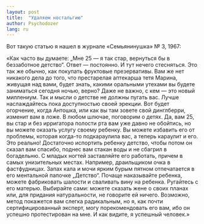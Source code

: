 ```yaml
---
layout: post
title:  "Удаляем ностальгию"
author: Psychodozer
lang: ru
---
```


Вот такую статью я нашел в журнале «Семьянинушка» № 3, 1967:

«Как часто вы думаете: „Мне 25 — я так стар, вернуться бы в беззаботное детство“. Ответ — постоянно. И тут нечего стесняться. Это так же обычно, как покупать фруктовые презервативы. Вам же нет никакого дела до того, что престарелая аптекарша тетя Марина, живущая над вами, будет знать, какими оральными утехами вы будете заниматься сегодня ночью, верно? Даже не важно, с кем — это новый миллениум. Так и мысли о детстве не должны пугать вас. Лучше наслаждайтесь пока доступностью своей эрекции. Вот будет огорчение, когда Антошка, или как вы там зовете свой динглберри, изменит вам в ложе. В любом шлючае, поговорим о детях. Да, вам 25, вы стар и без ирригатора полости рта вам уже давно не обойтись, но вы можете оказать услугу своему ребенку. Вы можете избавить его от проблемы, которая когда-то подкараулила вас, а теперь караулит и его. Это реально! Достаточно испортить ребенку детство, чтобы потом он сказал вам спасибо, поднес вам стакан воды и не сбагрил в богадельню. С младых ногтей заставляйте его работать, причем в самых унизительных местах. Например, драильщиком очка в фастфудницах. Запах кала и мочи ярким бурым пятном отпечатается в его ментальной папочке „Детство“. Почаще наказывайте ребенка, можете фабриковать шалости и сваливать вину на ребенка. Ругайтесь с его матерью. Выбирайте сами: можете сказать жене о своих планах или, для придания натуральности, не говорите ей ничего. Возможно, метод покажется вам слегка радикальным, но я, как почти сертифицированный эксперт, могу порекомендовать его вам, ибо он успешно протестирован на мне. И как видите, я успешный человек.»